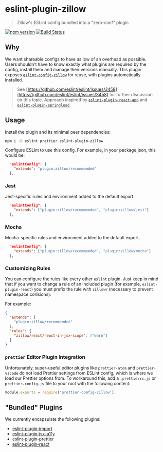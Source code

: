 # eslint-plugin-zillow

> Zillow's ESLint config bundled into a "zero-conf" plugin

[![npm version](https://img.shields.io/npm/v/eslint-plugin-zillow.svg)](https://www.npmjs.com/package/eslint-plugin-zillow)
[![Build Status](https://travis-ci.org/zillow/javascript.svg?branch=latest)](https://travis-ci.org/zillow/javascript)

## Why

We want shareable configs to have as low of an overhead as possible. Users shouldn't have to know exactly what plugins are required by the config, install them and manage their versions manually. This plugin exposes [`eslint-config-zillow`](https://github.com/zillow/javascript/tree/latest/packages/eslint-config-zillow#readme) for reuse, with plugins automatically installed.

> See [https://github.com/eslint/eslint/issues/3458](https://github.com/eslint/eslint/issues/3458) for further discussion on this topic. Approach inspired by [`eslint-plugin-react-app`](https://github.com/mmazzarolo/eslint-plugin-react-app) and [`eslint-plugin-springload`](https://github.com/springload/eslint-plugin-springload).

## Usage

Install the plugin and its minimal peer dependencies:

```sh
npm i -D eslint prettier eslint-plugin-zillow
```

Configure ESLint to use this config. For example, in your package.json, this would be:

```json
  "eslintConfig": {
    "extends": "plugin:zillow/recommended"
  },
```

### Jest

Jest-specific rules and environment added to the default export.

```json
  "eslintConfig": {
    "extends": ["plugin:zillow/recommended", "plugin:zillow/jest"]
  },
```

### Mocha

Mocha-specific rules and environment added to the default export.

```json
  "eslintConfig": {
    "extends": ["plugin:zillow/recommended", "plugin:zillow/mocha"]
  },
```

### Customizing Rules

You can configure the rules like every other `eslint` plugin.
Just keep in mind that if you want to change a rule of an included plugin (for example, `eslint-plugin-react`) you must prefix the rule with `zillow/` (necessary to prevent namespace collisions).

For example:

```json
{
  "extends": [
    "plugin:zillow/recommended"
  ],
  "rules": {
    "zillow/react/react-in-jsx-scope": ["warn"]
  }
}
```

### `prettier` Editor Plugin Integration

Unfortunately, super-useful editor plugins like `prettier-atom` and `prettier-vscode` do not load Prettier settings from ESLint config, which is where we load our Prettier options from. To workaround this, add a `.prettierrc.js` or `prettier.config.js` file to your root with the following content:

```js
module.exports = require('prettier-config-zillow');
```

## "Bundled" Plugins

We currently encapsulate the following plugins:

- [eslint-plugin-import](https://github.com/benmosher/eslint-plugin-import)
- [eslint-plugin-jsx-a11y](https://github.com/evcohen/eslint-plugin-jsx-a11y)
- [eslint-plugin-prettier](https://github.com/prettier/eslint-plugin-prettier)
- [eslint-plugin-react](https://github.com/yannickcr/eslint-plugin-react)
